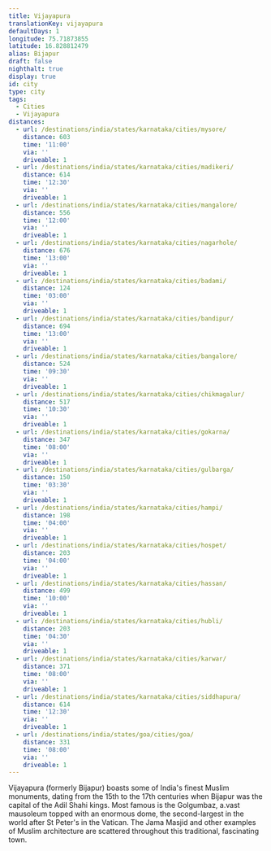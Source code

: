 ```yaml
---
title: Vijayapura
translationKey: vijayapura
defaultDays: 1
longitude: 75.71873855
latitude: 16.828812479
alias: Bijapur
draft: false
nighthalt: true
display: true
id: city
type: city
tags:
  - Cities
  - Vijayapura
distances:
  - url: /destinations/india/states/karnataka/cities/mysore/
    distance: 603
    time: '11:00'
    via: ''
    driveable: 1
  - url: /destinations/india/states/karnataka/cities/madikeri/
    distance: 614
    time: '12:30'
    via: ''
    driveable: 1
  - url: /destinations/india/states/karnataka/cities/mangalore/
    distance: 556
    time: '12:00'
    via: ''
    driveable: 1
  - url: /destinations/india/states/karnataka/cities/nagarhole/
    distance: 676
    time: '13:00'
    via: ''
    driveable: 1
  - url: /destinations/india/states/karnataka/cities/badami/
    distance: 124
    time: '03:00'
    via: ''
    driveable: 1
  - url: /destinations/india/states/karnataka/cities/bandipur/
    distance: 694
    time: '13:00'
    via: ''
    driveable: 1
  - url: /destinations/india/states/karnataka/cities/bangalore/
    distance: 524
    time: '09:30'
    via: ''
    driveable: 1
  - url: /destinations/india/states/karnataka/cities/chikmagalur/
    distance: 517
    time: '10:30'
    via: ''
    driveable: 1
  - url: /destinations/india/states/karnataka/cities/gokarna/
    distance: 347
    time: '08:00'
    via: ''
    driveable: 1
  - url: /destinations/india/states/karnataka/cities/gulbarga/
    distance: 150
    time: '03:30'
    via: ''
    driveable: 1
  - url: /destinations/india/states/karnataka/cities/hampi/
    distance: 198
    time: '04:00'
    via: ''
    driveable: 1
  - url: /destinations/india/states/karnataka/cities/hospet/
    distance: 203
    time: '04:00'
    via: ''
    driveable: 1
  - url: /destinations/india/states/karnataka/cities/hassan/
    distance: 499
    time: '10:00'
    via: ''
    driveable: 1
  - url: /destinations/india/states/karnataka/cities/hubli/
    distance: 203
    time: '04:30'
    via: ''
    driveable: 1
  - url: /destinations/india/states/karnataka/cities/karwar/
    distance: 371
    time: '08:00'
    via: ''
    driveable: 1
  - url: /destinations/india/states/karnataka/cities/siddhapura/
    distance: 614
    time: '12:30'
    via: ''
    driveable: 1
  - url: /destinations/india/states/goa/cities/goa/
    distance: 331
    time: '08:00'
    via: ''
    driveable: 1
---
```
























































































































Vijayapura (formerly Bijapur) boasts some of India's finest Muslim monuments, dating from the 15th to the 17th centuries when Bijapur was the capital of the Adil Shahi kings. Most famous is the Golgumbaz, a.vast mausoleum topped with an enormous dome, the second-largest in the world after St Peter's in the Vatican. The Jama Masjid and other examples of Muslim architecture are scattered throughout this traditional, fascinating town.